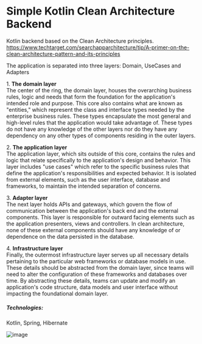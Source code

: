 # Simple Kotlin Clean Architecture Backend

Kotlin backend based on the Clean Architecture principles.
https://www.techtarget.com/searchapparchitecture/tip/A-primer-on-the-clean-architecture-pattern-and-its-principles


The application is separated into three layers: Domain, UseCases and Adapters

<p>
1. <b>The domain layer</b><br>
   The center of the ring, the domain layer, houses the overarching business rules, logic and needs that form the foundation for the application's intended role and purpose. This core also contains what are known as "entities," which represent the class and interface types needed by the enterprise business rules. These types encapsulate the most general and high-level rules that the application would take advantage of. These types do not have any knowledge of the other layers nor do they have any dependency on any other types of components residing in the outer layers.
</p>
<p>
2. <b> The application layer</b><br>
   The application layer, which sits outside of this core, contains the rules and logic that relate specifically to the application's design and behavior. This layer includes "use cases" which refer to the specific business rules that define the application's responsibilities and expected behavior. It is isolated from external elements, such as the user interface, database and frameworks, to maintain the intended separation of concerns.
</p>
<p>
3. <b> Adapter layer</b><br>
   The next layer holds APIs and gateways, which govern the flow of communication between the application's back end and the external components. This layer is responsible for outward facing elements such as the application presenters, views and controllers. In clean architecture, none of these external components should have any knowledge of or dependence on the data persisted in the database.
</p>
<p>
4. <b> Infrastructure layer</b><br>
   Finally, the outermost infrastructure layer serves up all necessary details pertaining to the particular web frameworks or database models in use. These details should be abstracted from the domain layer, since teams will need to alter the configuration of these frameworks and databases over time. By abstracting these details, teams can update and modify an application's code structure, data models and user interface without impacting the foundational domain layer.
</p>

##### Technologies:

Kotlin, Spring, Hibernate

![image](https://cdn.ttgtmedia.com/rms/onlineImages/app_arch-layers_clean_architecture-f.png)
